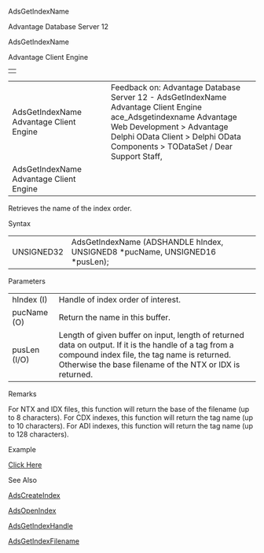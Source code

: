AdsGetIndexName




Advantage Database Server 12  

AdsGetIndexName

Advantage Client Engine

|  |
| --- |
|  |

|  |  |  |  |  |
| --- | --- | --- | --- | --- |
| AdsGetIndexName  Advantage Client Engine |  |  | Feedback on: Advantage Database Server 12 - AdsGetIndexName Advantage Client Engine ace\_Adsgetindexname Advantage Web Development > Advantage Delphi OData Client > Delphi OData Components > TODataSet / Dear Support Staff, |  |
| AdsGetIndexName  Advantage Client Engine |  |  |  |  |

Retrieves the name of the index order.

Syntax

|  |  |
| --- | --- |
| UNSIGNED32 | AdsGetIndexName (ADSHANDLE hIndex,  UNSIGNED8 \*pucName,  UNSIGNED16 \*pusLen); |

Parameters

|  |  |
| --- | --- |
| hIndex (I) | Handle of index order of interest. |
| pucName (O) | Return the name in this buffer. |
| pusLen (I/O) | Length of given buffer on input, length of returned data on output. If it is the handle of a tag from a compound index file, the tag name is returned. Otherwise the base filename of the NTX or IDX is returned. |

Remarks

For NTX and IDX files, this function will return the base of the filename (up to 8 characters). For CDX indexes, this function will return the tag name (up to 10 characters). For ADI indexes, this function will return the tag name (up to 128 characters).

Example

[Click Here](ace_examples.htm#adsgetindexnameexample)

See Also

[AdsCreateIndex](ace_adscreateindex.htm)

[AdsOpenIndex](ace_adsopenindex.htm)

[AdsGetIndexHandle](ace_adsgetindexhandle.htm)

[AdsGetIndexFilename](ace_adsgetindexfilename.htm)